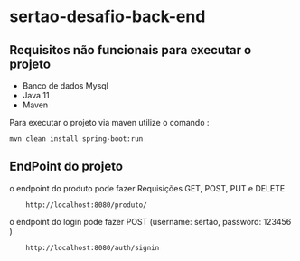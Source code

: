 # sertao-desafio-back-end
## Requisitos não funcionais para executar o projeto

- Banco de dados Mysql
- Java 11
- Maven
  
 
Para executar o projeto via maven utilize o comando :

```
mvn clean install spring-boot:run
```

## EndPoint do projeto

o endpoint do produto pode fazer Requisições GET, POST, PUT e DELETE

```
    http://localhost:8080/produto/
```

o endpoint do login pode fazer POST (username: sertão, password: 123456 )

```
    http://localhost:8080/auth/signin
```